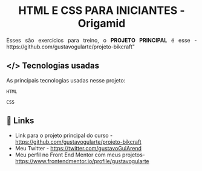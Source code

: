 <p align="center"><h1 align="center" >HTML E CSS PARA INICIANTES - Origamid</h1></p>

<p align="justify">
Esses são exercícios para treino, o <b>PROJETO PRINCIPAL</b> é esse - https://github.com/gustavogularte/projeto-bikcraft"</p>

## </> **Tecnologias usadas**

As principais tecnologias usadas nesse projeto:

`HTML`

`CSS`

## 🔗 **Links**

- Link para o projeto principal do curso - https://github.com/gustavogularte/projeto-bikcraft
- Meu Twitter - https://twitter.com/gustavoGulArend
- Meu perfil no Front End Mentor com meus projetos- https://www.frontendmentor.io/profile/gustavogularte
